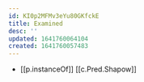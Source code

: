 ```yaml
---
id: KI0p2MFMv3eYu80GKfckE
title: Examined
desc: ''
updated: 1641760064104
created: 1641760057483
---
```



- [[p.instanceOf]] [[c.Pred.Shapow]]
